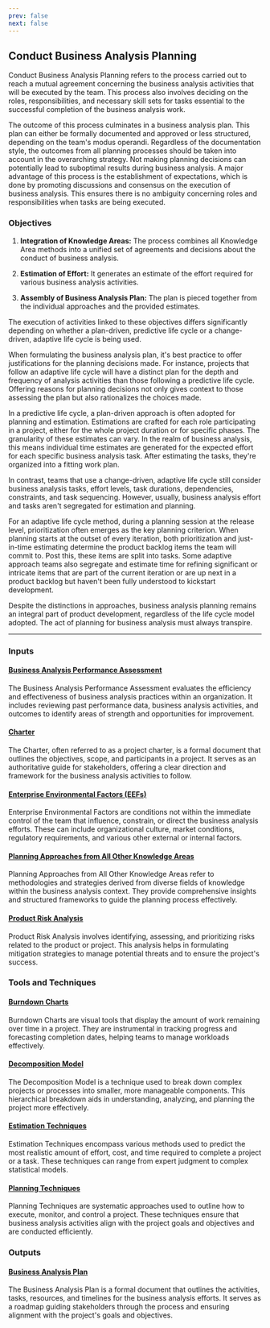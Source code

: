 ```yaml
---
prev: false
next: false
---
```


## Conduct Business Analysis Planning

Conduct Business Analysis Planning refers to the process carried out to reach a mutual agreement concerning the business analysis activities that will be executed by the team. This process also involves deciding on the roles, responsibilities, and necessary skill sets for tasks essential to the successful completion of the business analysis work.

The outcome of this process culminates in a business analysis plan. This plan can either be formally documented and approved or less structured, depending on the team's modus operandi. Regardless of the documentation style, the outcomes from all planning processes should be taken into account in the overarching strategy. Not making planning decisions can potentially lead to suboptimal results during business analysis. A major advantage of this process is the establishment of expectations, which is done by promoting discussions and consensus on the execution of business analysis. This ensures there is no ambiguity concerning roles and responsibilities when tasks are being executed.

### Objectives

1. **Integration of Knowledge Areas:** The process combines all Knowledge Area methods into a unified set of agreements and decisions about the conduct of business analysis.

2. **Estimation of Effort:** It generates an estimate of the effort required for various business analysis activities.

3. **Assembly of Business Analysis Plan:** The plan is pieced together from the individual approaches and the provided estimates.

The execution of activities linked to these objectives differs significantly depending on whether a plan-driven, predictive life cycle or a change-driven, adaptive life cycle is being used.

When formulating the business analysis plan, it's best practice to offer justifications for the planning decisions made. For instance, projects that follow an adaptive life cycle will have a distinct plan for the depth and frequency of analysis activities than those following a predictive life cycle. Offering reasons for planning decisions not only gives context to those assessing the plan but also rationalizes the choices made.

In a predictive life cycle, a plan-driven approach is often adopted for planning and estimation. Estimations are crafted for each role participating in a project, either for the whole project duration or for specific phases. The granularity of these estimates can vary. In the realm of business analysis, this means individual time estimates are generated for the expected effort for each specific business analysis task. After estimating the tasks, they're organized into a fitting work plan.

In contrast, teams that use a change-driven, adaptive life cycle still consider business analysis tasks, effort levels, task durations, dependencies, constraints, and task sequencing. However, usually, business analysis effort and tasks aren't segregated for estimation and planning.

For an adaptive life cycle method, during a planning session at the release level, prioritization often emerges as the key planning criterion. When planning starts at the outset of every iteration, both prioritization and just-in-time estimating determine the product backlog items the team will commit to. Post this, these items are split into tasks. Some adaptive approach teams also segregate and estimate time for refining significant or intricate items that are part of the current iteration or are up next in a product backlog but haven't been fully understood to kickstart development.

Despite the distinctions in approaches, business analysis planning remains an integral part of product development, regardless of the life cycle model adopted. The act of planning for business analysis must always transpire.

---

### Inputs

#### [Business Analysis Performance Assessment](/content/gist/business-analysis/inputs-outputs/assessment-of-business-value.md)

The Business Analysis Performance Assessment evaluates the efficiency and effectiveness of business analysis practices within an organization. It includes reviewing past performance data, business analysis activities, and outcomes to identify areas of strength and opportunities for improvement.

#### [Charter](/content/gist/business-analysis/inputs-outputs/elicitation-results-unconfirmed-confirmed.md)

The Charter, often referred to as a project charter, is a formal document that outlines the objectives, scope, and participants in a project. It serves as an authoritative guide for stakeholders, offering a clear direction and framework for the business analysis activities to follow.

#### [Enterprise Environmental Factors (EEFs)](/content/gist/business-analysis/inputs-outputs/assessment-of-business-value.md)

Enterprise Environmental Factors are conditions not within the immediate control of the team that influence, constrain, or direct the business analysis efforts. These can include organizational culture, market conditions, regulatory requirements, and various other external or internal factors.

#### [Planning Approaches from All Other Knowledge Areas](/content/gist/business-analysis/inputs-outputs/elicitation-results-unconfirmed-confirmed.md)

Planning Approaches from All Other Knowledge Areas refer to methodologies and strategies derived from diverse fields of knowledge within the business analysis context. They provide comprehensive insights and structured frameworks to guide the planning process effectively.

#### [Product Risk Analysis](/content/gist/business-analysis/inputs-outputs/assessment-of-business-value.md)

Product Risk Analysis involves identifying, assessing, and prioritizing risks related to the product or project. This analysis helps in formulating mitigation strategies to manage potential threats and to ensure the project's success.

### Tools and Techniques

#### [Burndown Charts](/content/gist/business-analysis/tools-techniques/benchmarking.md)

Burndown Charts are visual tools that display the amount of work remaining over time in a project. They are instrumental in tracking progress and forecasting completion dates, helping teams to manage workloads effectively.

#### [Decomposition Model](/content/gist/business-analysis/tools-techniques/benchmarking.md)

The Decomposition Model is a technique used to break down complex projects or processes into smaller, more manageable components. This hierarchical breakdown aids in understanding, analyzing, and planning the project more effectively.

#### [Estimation Techniques](/content/gist/business-analysis/tools-techniques/benchmarking.md)

Estimation Techniques encompass various methods used to predict the most realistic amount of effort, cost, and time required to complete a project or a task. These techniques can range from expert judgment to complex statistical models.

#### [Planning Techniques](/content/gist/business-analysis/tools-techniques/benchmarking.md)

Planning Techniques are systematic approaches used to outline how to execute, monitor, and control a project. These techniques ensure that business analysis activities align with the project goals and objectives and are conducted efficiently.

### Outputs

#### [Business Analysis Plan](/content/gist/business-analysis/inputs-outputs/elicitation-results-unconfirmed-confirmed.md)

The Business Analysis Plan is a formal document that outlines the activities, tasks, resources, and timelines for the business analysis efforts. It serves as a roadmap guiding stakeholders through the process and ensuring alignment with the project's goals and objectives.
